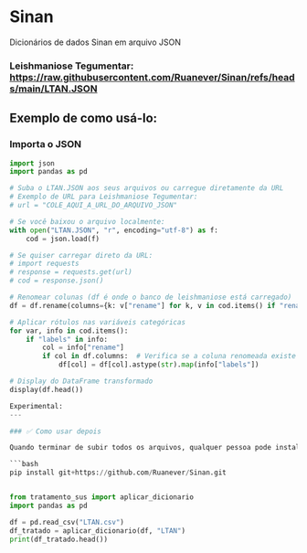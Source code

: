 # Sinan
Dicionários de dados Sinan em arquivo JSON

### Leishmaniose Tegumentar: https://raw.githubusercontent.com/Ruanever/Sinan/refs/heads/main/LTAN.JSON

## Exemplo de como usá-lo:

### Importa o JSON
```python
import json
import pandas as pd

# Suba o LTAN.JSON aos seus arquivos ou carregue diretamente da URL
# Exemplo de URL para Leishmaniose Tegumentar:
# url = "COLE_AQUI_A_URL_DO_ARQUIVO_JSON"

# Se você baixou o arquivo localmente:
with open("LTAN.JSON", "r", encoding="utf-8") as f:
    cod = json.load(f)

# Se quiser carregar direto da URL:
# import requests
# response = requests.get(url)
# cod = response.json()

# Renomear colunas (df é onde o banco de leishmaniose está carregado)
df = df.rename(columns={k: v["rename"] for k, v in cod.items() if "rename" in v})

# Aplicar rótulos nas variáveis categóricas
for var, info in cod.items():
    if "labels" in info:
        col = info["rename"]
        if col in df.columns:  # Verifica se a coluna renomeada existe
            df[col] = df[col].astype(str).map(info["labels"])

# Display do DataFrame transformado
display(df.head())

Experimental:
---

### ✅ Como usar depois

Quando terminar de subir todos os arquivos, qualquer pessoa pode instalar o pacote diretamente do seu repositório **Sinan**:

```bash
pip install git+https://github.com/Ruanever/Sinan.git


from tratamento_sus import aplicar_dicionario
import pandas as pd

df = pd.read_csv("LTAN.csv")
df_tratado = aplicar_dicionario(df, "LTAN")
print(df_tratado.head())

